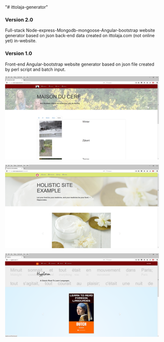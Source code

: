 "# ittolaja-generator" 

<h3>Version 2.0</h3>
Full-stack Node-express-Mongodb-mongoose-Angular-bootstrap website generator based on json back-end data created on ittolaja.com (not online yet) in-website.

<h3>Version 1.0</h3>
Front-end Angular-bootstrap website generator based on json file created by perl script and batch input. 

<img src="MaisonDuCerf.png"></img>


<img src="HolisticExample.png"></img>


<img src="HypLernOld.png"></img>
